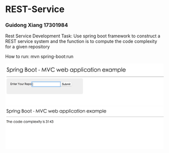 # REST-Service
### Guidong Xiang 17301984
Rest Service Development Task: Use spring boot framework to construct a REST service system and the function is to compute the code complexity for a given repository

How to run: mvn spring-boot:run

![image](https://github.com/BigdataXiangGD/REST-Service/blob/master/code%20complexity%20computation/images/1.jpg)
![image](https://github.com/BigdataXiangGD/REST-Service/blob/master/code%20complexity%20computation/images/3.jpg)
